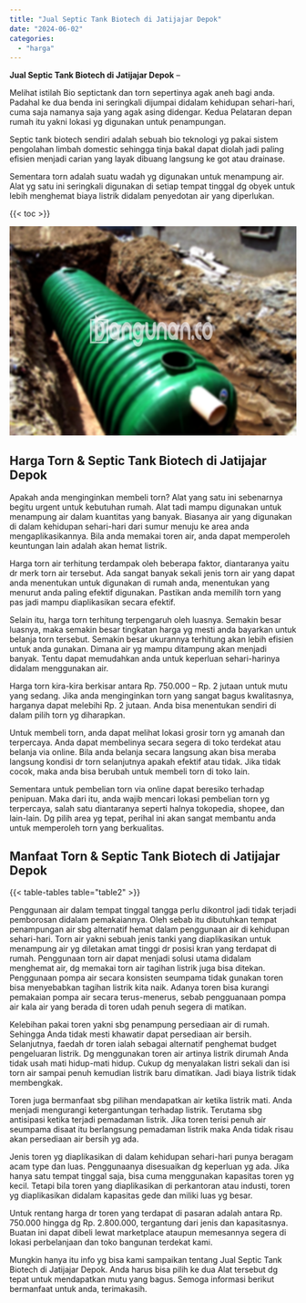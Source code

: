 ```yaml
---
title: "Jual Septic Tank Biotech di Jatijajar Depok"
date: "2024-06-02"
categories: 
  - "harga"
---
```


**Jual Septic Tank Biotech di Jatijajar Depok** –

Melihat istilah Bio septictank dan torn sepertinya agak aneh bagi anda. Padahal ke dua benda ini seringkali dijumpai didalam kehidupan sehari-hari, cuma saja namanya saja yang agak asing didengar. Kedua Pelataran depan rumah itu yakni lokasi yg digunakan untuk penampungan.

Septic tank biotech sendiri adalah sebuah bio teknologi yg pakai sistem pengolahan limbah domestic sehingga tinja bakal dapat diolah jadi paling efisien menjadi carian yang layak dibuang langsung ke got atau drainase.

Sementara torn adalah suatu wadah yg digunakan untuk menampung air. Alat yg satu ini seringkali digunakan di setiap tempat tinggal dg obyek untuk lebih menghemat biaya listrik didalam penyedotan air yang diperlukan.

{{< toc >}}

![Jual Septic Tank Biotech di Jatijajar Depok](/images/jual-bio-septictank-45.png)

## Harga Torn & Septic Tank Biotech di Jatijajar Depok

Apakah anda menginginkan membeli torn? Alat yang satu ini sebenarnya begitu urgent untuk kebutuhan rumah. Alat tadi mampu digunakan untuk menampung air dalam kuantitas yang banyak. Biasanya air yang digunakan di dalam kehidupan sehari-hari dari sumur menuju ke area anda mengaplikasikannya. Bila anda memakai toren air, anda dapat memperoleh keuntungan lain adalah akan hemat listrik.

Harga torn air terhitung terdampak oleh beberapa faktor, diantaranya yaitu dr merk torn air tersebut. Ada sangat banyak sekali jenis torn air yang dapat anda menentukan untuk digunakan di rumah anda, menentukan yang menurut anda paling efektif digunakan. Pastikan anda memilih torn yang pas jadi mampu diaplikasikan secara efektif.

Selain itu, harga torn terhitung terpengaruh oleh luasnya. Semakin besar luasnya, maka semakin besar tingkatan harga yg mesti anda bayarkan untuk belanja torn tersebut. Semakin besar ukurannya terhitung akan lebih efisien untuk anda gunakan. Dimana air yg mampu ditampung akan menjadi banyak. Tentu dapat memudahkan anda untuk keperluan sehari-harinya didalam menggunakan air.

Harga torn kira-kira berkisar antara Rp. 750.000 – Rp. 2 jutaan untuk mutu yang sedang. Jika anda menginginkan torn yang sangat bagus kwalitasnya, harganya dapat melebihi Rp. 2 jutaan. Anda bisa menentukan sendiri di dalam pilih torn yg diharapkan.

Untuk membeli torn, anda dapat melihat lokasi grosir torn yg amanah dan terpercaya. Anda dapat membelinya secara segera di toko terdekat atau belanja via online. Bila anda belanja secara langsung akan bisa meraba langsung kondisi dr torn selanjutnya apakah efektif atau tidak. Jika tidak cocok, maka anda bisa berubah untuk membeli torn di toko lain.

Sementara untuk pembelian torn via online dapat beresiko terhadap penipuan. Maka dari itu, anda wajib mencari lokasi pembelian torn yg terpercaya, salah satu diantaranya seperti halnya tokopedia, shopee, dan lain-lain. Dg pilih area yg tepat, perihal ini akan sangat membantu anda untuk memperoleh torn yang berkualitas.

## Manfaat Torn & Septic Tank Biotech di Jatijajar Depok

{{< table-tables table="table2" >}}

Penggunaan air dalam tempat tinggal tangga perlu dikontrol jadi tidak terjadi pemborosan didalam pemakaiannya. Oleh sebab itu dibutuhkan tempat penampungan air sbg alternatif hemat dalam penggunaan air di kehidupan sehari-hari. Torn air yakni sebuah jenis tanki yang diaplikasikan untuk menampung air yg diletakan amat tinggi dr posisi kran yang terdapat di rumah. Penggunaan torn air dapat menjadi solusi utama didalam menghemat air, dg memakai torn air tagihan listrik juga bisa ditekan. Penggunaan pompa air secara konsisten seumpama tidak gunakan toren bisa menyebabkan tagihan listrik kita naik. Adanya toren bisa kurangi pemakaian pompa air secara terus-menerus, sebab pengguanaan pompa air kala air yang berada di toren udah penuh segera di matikan.

Kelebihan pakai toren yakni sbg penampung persediaan air di rumah. Sehingga Anda tidak mesti khawatir dapat persediaan air bersih. Selanjutnya, faedah dr toren ialah sebagai alternatif penghemat budget pengeluaran listrik. Dg menggunakan toren air artinya listrik dirumah Anda tidak usah mati hidup-mati hidup. Cukup dg menyalakan listri sekali dan isi torn air sampai penuh kemudian listrik baru dimatikan. Jadi biaya listrik tidak membengkak.

Toren juga bermanfaat sbg pilihan mendapatkan air ketika listrik mati. Anda menjadi mengurangi ketergantungan terhadap listrik. Terutama sbg antisipasi ketika terjadi pemadaman listrik. Jika toren terisi penuh air seumpama disaat itu berlangsung pemadaman listrik maka Anda tidak risau akan persediaan air bersih yg ada.

Jenis toren yg diaplikasikan di dalam kehidupan sehari-hari punya beragam acam type dan luas. Penggunaanya disesuaikan dg keperluan yg ada. Jika hanya satu tempat tinggal saja, bisa cuma menggunakan kapasitas toren yg kecil. Tetapi bila toren yang diaplikasikan di perkantoran atau industi, toren yg diaplikasikan didalam kapasitas gede dan miliki luas yg besar.

Untuk rentang harga dr toren yang terdapat di pasaran adalah antara Rp. 750.000 hingga dg Rp. 2.800.000, tergantung dari jenis dan kapasitasnya. Buatan ini dapat dibeli lewat marketplace ataupun memesannya segera di lokasi perbelanjaan dan toko bangunan terdekat kami.

Mungkin hanya itu info yg bisa kami sampaikan tentang Jual Septic Tank Biotech di Jatijajar Depok. Anda harus bisa pilih ke dua Alat tersebut dg tepat untuk mendapatkan mutu yang bagus. Semoga informasi berikut bermanfaat untuk anda, terimakasih.
